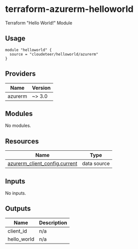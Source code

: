 # terraform-azurerm-helloworld

Terraform "Hello World!" Module

<!-- BEGIN_TF_DOCS -->
## Usage

```hcl
module "helloworld" {
  source = "cloudeteer/helloworld/azurerm"
}
```

## Providers

| Name | Version |
|------|---------|
| azurerm | ~> 3.0 |

## Modules

No modules.

## Resources

| Name | Type |
|------|------|
| [azurerm_client_config.current](https://registry.terraform.io/providers/hashicorp/azurerm/latest/docs/data-sources/client_config) | data source |

## Inputs

No inputs.

## Outputs

| Name | Description |
|------|-------------|
| client\_id | n/a |
| hello\_world | n/a |
<!-- END_TF_DOCS -->